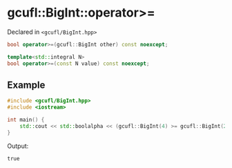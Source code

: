 # gcufl::BigInt::operator>=
Declared in `<gcufl/BigInt.hpp>`
```cpp
bool operator>=(gcufl::BigInt other) const noexcept;

template<std::integral N>
bool operator>=(const N value) const noexcept;
```
## Example
```cpp
#include <gcufl/BigInt.hpp>
#include <iostream>

int main() {
	std::cout << std::boolalpha << (gcufl::BigInt(4) >= gcufl::BigInt(2)) << '\n';
}
```
Output:
```
true
```
